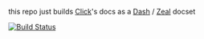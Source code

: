 this repo just builds [Click](http://click.pocoo.org/)'s docs as a [Dash](https://kapeli.com/dash) / [Zeal](https://zealdocs.org/) docset

[![Build Status](https://travis-ci.org/apage43/click-docset.svg?branch=master)](https://travis-ci.org/apage43/click-docset)
